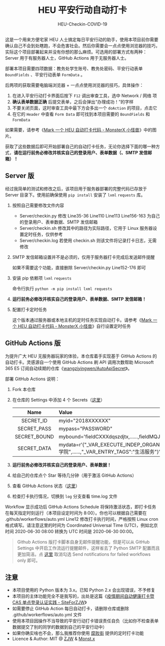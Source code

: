 <h1 align="center">HEU 平安行动自动打卡</h1>

<div align="center">HEU-Checkin-COVID-19</div></br>


这是一个用来方便宅家 HEU 人士搞定每日平安行动的助手，使用本项目前你需要确认自己不会到处瞎跑，不会危害社会。然后你需要会一点点使用浏览器的技巧，实际这个项目部署起来并没有你想的那么麻烦。可选用的部署方式有两种：Server 用于有服务器人士，GitHub Actions 用于无服务器人士。

部署本项目需要四项数据：教务处学生账号、教务处密码、平安行动表单 `BoundFields` 、平安行动表单 `FormData` 。

后两项的获取需要电脑端浏览器 + 一点点使用浏览器的技巧，具体操作：

1. 在进入平安行动打卡界面后按下 `F12` 调出审查工具，选中 Network / 网络 项
2. **确认表单数据正确** 后提交表单，之后会弹出“办理成功！”的字样
3. 不要关闭页面，这时审查工具中最下方会多出一个 `doAction` 的项目，点击它
4. 在它的 `Header` 中查看 `Form Data` 即可找到本项目需要的 `BoundFields` 和 `FormData`

如果需要，请参考《[Mark 一个 HEU 自动打卡代码 - MonsterX 小怪兽](https://monsterx.cn/tech/Auto-Checkin-COVID19.html)》中的图片。

获取了这些数据后即可开始部署自己的自动打卡任务，无论你选择下面的哪一种方式，**请在运行前务必修改并核实自己的登录用户、表单数据（、SMTP 发信邮箱）！**

## Server 版

经过我简单的测试和修改之后，该项目用于服务器部署的完整代码已存放于 Server 目录下。使用前确保使用 `pip install` 安装了 `lxml` `requests` 库。

1. 按照自己需要修改文件内容
   - Server/checkin.py 修改 Line35-36 Line110 Line113 Line156-163 为自己的登录用户、表单数据、SMTP 发信邮箱
   - Server/checkin.sh 修改其中的路径为实际路径，它用于 Linux 服务器设置定时任务，仅供参考
   - Server/checkin.log 若使用 checkin.sh 则该文件将记录打卡日志，无需修改
2. SMTP 发信邮箱设置并不是必须的，仅用于服务器打卡完成后发送邮件提醒

   如果不需要这个功能，直接删除 Server/checkin.py Line152-176 即可
3. 安装 pip 依赖项 `lxml` `requests`

   命令行执行 `python -m pip install lxml requests`
4. **运行前务必修改并核实自己的登录用户、表单数据、SMTP 发信邮箱！**
5. 配置打卡定时任务

   这个版本通过服务器或本地主机的定时任务实现自动打卡。请参考《[Mark 一个 HEU 自动打卡代码 - MonsterX 小怪兽](https://monsterx.cn/tech/Auto-Checkin-COVID19.html#toc_7)》自行设置定时任务

## GitHub Actions 版

为提升广大 HEU 无服务器玩家的体验，本仓库着手实现基于 GitHub Actions 的自动打卡。灵感源自一个使用 GitHub Actions 刷 API 调用次数帮助 Microsoft 365 E5 订阅自动续期的仓库《[wangziyingwen/AutoApiSecret](https://github.com/wangziyingwen/AutoApiSecret)》。

部署 GitHub Actions 说明：

1. Fork 本仓库
2. 在仓库的 Settings 中添加 4 个 Secrets（[这里](https://github.com/monsterxcn/HEU-Checkin-COVID-19/settings/secrets)）
   
   | Name | Value |
   |:----:|:------|
   | SECRET_ID | myid="2018XXXXXX" |
   | SECRET_PASS | mypass="PASSWORD" |
   | SECRET_BOUND | mybound='fieldCXXXdqszdjtx,......,fieldMQJCRlxfs' |
   | SECRET_DATA | mydata=r'{"_VAR_EXECUTE_INDEP_ORGANIZE_Name":"XXX学院",......,"_VAR_ENTRY_TAGS":"生活服务"}' |

3. **运行前务必修改并核实自己的登录用户、表单数据！**
4. 给自己的仓库点个 Star 等待几分钟（用于激活 GitHub Actions）
5. 查看 GitHub Actions 状态（[这里](https://github.com/monsterxcn/HEU-Checkin-COVID-19/actions)）
6. 检查打卡执行情况，切换到 `log` 分支查看 time.log 文件

Workflow 显示成功后 GitHub Actions Schedule 将保持激活状态，即打卡任务在每天指定时刻运行（本项目设定时间为 8:00）。你也可以根据自己需要在 .github/workerflows/auto.yml Line12 修改打卡执行时间，严格按照 Linux cron 格式填写。请注意这里的时间为 Coordinated Universal Time (UTC)，例如北京时间 2020-06-30 08:00 转换为 UTC 时间是 2020-06-30 00:00。

> Github Actions 版打卡脚本自身无邮件提醒功能，但是可以从 GitHub Settings 中开启工作流运行提醒邮件，这样省去了 Python SMTP 配置而且更加简洁。点 [这里](https://github.com/settings/notifications) 取消勾选 Send notifications for failed workflows only 即可。

## 注意

 - 本项目使用的 Python 版本为 3.x。已知 Python 2.x 会出现错误，不予修复
 - 本项目的主体功能完全不是我写的，出处是这篇《[疫情期间自动健康打卡暨 CAS 单点登录认证实践 - SiteForZJW](https://zjw1.top/2020/03/10/auto_checkin_during_covid19_and_cas_sso_learning/)》
 - 如需要停止 GitHub Action 每日自动打卡，请删除仓库或删除 .github/workerflows/auto.yml 文件
 - 使用本项目因操作不当导致的平安行动打卡错误责任自负（比如你不检查表单数据提交了别的同学的数据到自己的平安行动中）
 - 如果你确实啥也不会，那么我推荐你使用 [腐败街](https://www.fubaijie.cn) 提供的定时打卡功能
 - Licence & Author: MIT @ [ZJW](https://zjw1.top) & [Monst.x](https://monsterx.cn)